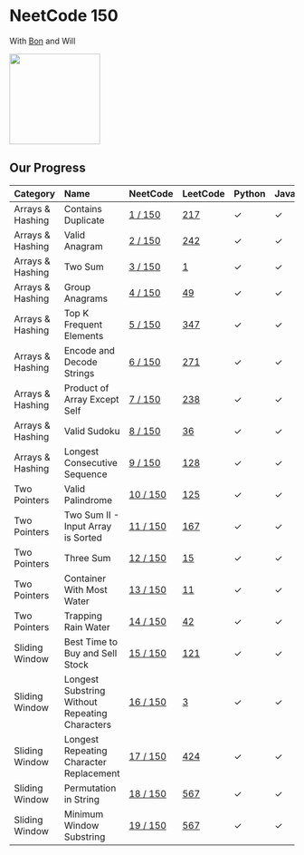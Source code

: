 # NeetCode 150

With [Bon](https://github.com/ethanepiscope/neetcode) and Will

<img src="https://github.com/user-attachments/assets/5d59868e-26a3-47db-abcc-11b7fdde5725" width="160px">

## Our Progress

| Category         | Name                                           | NeetCode                                                                              | LeetCode                                                                           | Python  | JavaScript |
| :--------------- | :--------------------------------------------- | :------------------------------------------------------------------------------------ | :--------------------------------------------------------------------------------- | :------ | :--------- |
| Arrays & Hashing | Contains Duplicate                             | [1 / 150](https://neetcode.io/problems/top-k-elements-in-list)                        | [217](https://leetcode.com/problems/contains-duplicate/)                           | &check; | &check;    |
| Arrays & Hashing | Valid Anagram                                  | [2 / 150](https://neetcode.io/problems/is-anagram)                                    | [242](https://leetcode.com/problems/valid-anagram/)                                | &check; | &check;    |
| Arrays & Hashing | Two Sum                                        | [3 / 150](https://neetcode.io/problems/two-integer-sum)                               | [1](https://leetcode.com/problems/two-sum/)                                        | &check; | &check;    |
| Arrays & Hashing | Group Anagrams                                 | [4 / 150](https://neetcode.io/problems/anagram-groups)                                | [49](https://leetcode.com/problems/group-anagrams/)                                | &check; | &check;    |
| Arrays & Hashing | Top K Frequent Elements                        | [5 / 150](https://neetcode.io/problems/top-k-elements-in-list)                        | [347](https://leetcode.com/problems/top-k-frequent-elements/)                      | &check; | &check;    |
| Arrays & Hashing | Encode and Decode Strings                      | [6 / 150](https://neetcode.io/problems/string-encode-and-decode)                      | [271](https://leetcode.com/problems/encode-and-decode-strings/)                    | &check; | &check;    |
| Arrays & Hashing | Product of Array Except Self                   | [7 / 150](https://neetcode.io/problems/products-of-array-discluding-self)             | [238](https://leetcode.com/problems/product-of-array-except-self/)                 | &check; | &check;    |
| Arrays & Hashing | Valid Sudoku                                   | [8 / 150](https://neetcode.io/problems/valid-sudoku)                                  | [36](https://leetcode.com/problems/valid-sudoku/)                                  | &check; | &check;    |
| Arrays & Hashing | Longest Consecutive Sequence                   | [9 / 150](https://neetcode.io/problems/longest-consecutive-sequence)                  | [128](https://leetcode.com/problems/longest-consecutive-sequence/)                 | &check; | &check;    |
| Two Pointers     | Valid Palindrome                               | [10 / 150](https://neetcode.io/problems/is-palindrome)                                | [125](https://leetcode.com/problems/valid-palindrome/)                             | &check; | &check;    |
| Two Pointers     | Two Sum II - Input Array is Sorted             | [11 / 150](https://neetcode.io/problems/two-integer-sum-ii)                           | [167](https://leetcode.com/problems/two-sum-ii-input-array-is-sorted/)             | &check; | &check;    |
| Two Pointers     | Three Sum                                      | [12 / 150](https://neetcode.io/problems/three-integer-sum)                            | [15](https://leetcode.com/problems/3sum/)                                          | &check; | &check;    |
| Two Pointers     | Container With Most Water                      | [13 / 150](https://neetcode.io/problems/max-water-container)                          | [11](https://leetcode.com/problems/container-with-most-water/)                     | &check; | &check;    |
| Two Pointers     | Trapping Rain Water                            | [14 / 150](https://neetcode.io/problems/trapping-rain-water)                          | [42](https://leetcode.com/problems/trapping-rain-water/)                           | &check; | &check;    |
| Sliding Window   | Best Time to Buy and Sell Stock                | [15 / 150](https://neetcode.io/problems/buy-and-sell-crypto)                          | [121](https://leetcode.com/problems/best-time-to-buy-and-sell-stock/)              | &check; | &check;    |
| Sliding Window   | Longest Substring Without Repeating Characters | [16 / 150](https://neetcode.io/problems/longest-substring-without-duplicates)         | [3](https://leetcode.com/problems/longest-substring-without-repeating-characters/) | &check; | &check;    |
| Sliding Window   | Longest Repeating Character Replacement        | [17 / 150](https://neetcode.io/problems/longest-repeating-substring-with-replacement) | [424](https://leetcode.com/problems/longest-repeating-character-replacement/)      | &check; | &check;    |
| Sliding Window   | Permutation in String                          | [18 / 150](https://neetcode.io/problems/longest-repeating-substring-with-replacement) | [567](https://leetcode.com/problems/permutation-in-string/)                        | &check; | &check;    |
| Sliding Window   | Minimum Window Substring                       | [19 / 150](https://neetcode.io/problems/minimum-window-with-characters)               | [567](https://leetcode.com/problems/minimum-window-substring/)                     | &check; | &check;    |
